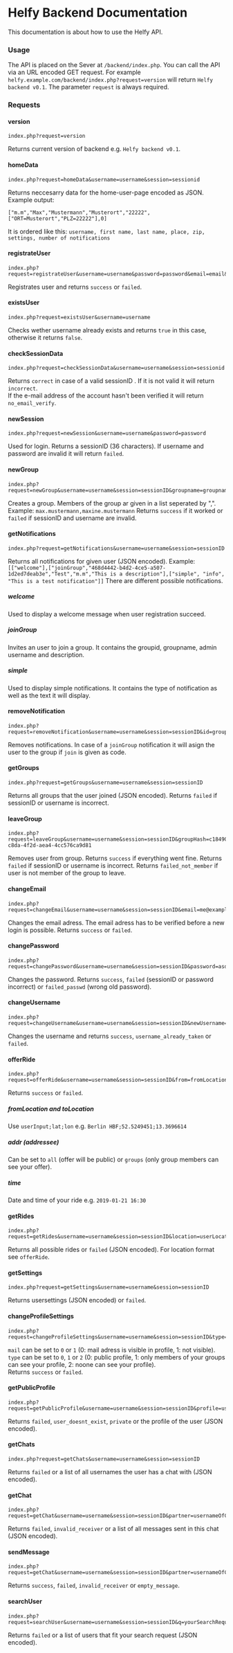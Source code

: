# Helfy Backend Documentation
This documentation is about how to use the Helfy API.
  
### Usage
The API is placed on the Sever at `/backend/index.php`.
You can call the API via an URL encoded GET request.
For example `helfy.example.com/backend/index.php?request=version` will return `Helfy backend v0.1`.
The parameter `request` is always required.
  
### Requests
#### version
    index.php?request=version
Returns current version of backend e.g. `Helfy backend v0.1`.
  
#### homeData
    index.php?request=homeData&username=username&session=sessionid
Returns neccesarry data for the home-user-page encoded as JSON. Example output:

    ["m.m","Max","Mustermann","Musterort","22222",["ORT=Musterort","PLZ=22222"],0]

It is ordered like this: `username, first name, last name, place, zip, settings, number of notifications`

#### registrateUser
    index.php?request=registrateUser&username=username&password=password&email=email&vname=firstName&nname=lastName&ort=place&plz=zip
Registrates user and returns `success` or `failed`.

#### existsUser
    index.php?request=existsUser&username=username
Checks wether username already exists and returns `true` in this case, otherwise it returns `false`.

#### checkSessionData
    index.php?request=checkSessionData&username=username&session=sessionid
Returns `correct` in case of a valid sessionID . If it is not valid it will return `incorrect`.  
If the e-mail address of the account hasn't been verified it will return `no_email_verify`.

#### newSession
    index.php?request=newSession&username=username&password=password
Used for login. Returns a sessionID (36 characters). If username and password are invalid it will return `failed`.

#### newGroup
    index.php?request=newGroup&username=username&session=sessionID&groupname=groupname&description=description&users=members
Creates a group. Members of the group ar given in a list seperated by ",".
Example: `max.mustermann,maxine.mustermann`
Returns `success` if it worked or `failed` if sessionID and username are invalid.

#### getNotifications
    index.php?request=getNotifications&username=username&session=sessionID
Returns all notifications for given user (JSON encoded).
Example: `[["welcome"],["joinGroup","468d4442-b4d2-4ce5-a507-1d2ed7deab3e","Test","m.m","This is a description"],["simple", "info", "This is a test notification"]]`
There are different possible notifications.
##### welcome
Used to display a welcome message when user registration succeed.
##### joinGroup
Invites an user to join a group. It contains the groupid, groupname, admin username and description.
##### simple
Used to display simple notifications. It contains the type of notification as well as the text it will display.

#### removeNotification
    index.php?request=removeNotification&username=username&session=sessionID&id=groupID&code=actionCode
Removes notifications. In case of a `joinGroup` notification it will asign the user to the group if `join` is given as code.

#### getGroups
    index.php?request=getGroups&username=username&session=sessionID
Returns all groups that the user joined (JSON encoded). Returns `failed` if sessionID or username is incorrect.

#### leaveGroup
    index.php?request=leaveGroup&username=username&session=sessionID&groupHash=c1849032-c8da-4f2d-aea4-4cc576ca9d81
Removes user from group. Returns `success` if everything went fine. Returns `failed` if sessionID or username is incorrect. Returns `failed_not_member` if user is not member of the group to leave.

#### changeEmail
    index.php?request=changeEmail&username=username&session=sessionID&email=me@example.com
Changes the email adress. The email adress has to be verified before a new login is possible. Returns `success` or `failed`.

#### changePassword
    index.php?request=changePassword&username=username&session=sessionID&password=asdf&passwordNew=ghjk
Changes the password. Returns `success`, `failed` (sessionID or password incorrect) or `failed_passwd` (wrong old password).

#### changeUsername
    index.php?request=changeUsername&username=username&session=sessionID&newUsername=nameuser
Changes the username and returns `success`, `username_already_taken` or `failed`.

#### offerRide
    index.php?request=offerRide&username=username&session=sessionID&from=fromLocation&to=toLocation&addr=addressee&time=timeOfRide
Returns `success` or `failed`.
##### fromLocation and toLocation
Use `userInput;lat;lon` e.g. `Berlin HBF;52.5249451;13.3696614`
##### addr (addressee)
Can be set to `all` (offer will be public) or `groups` (only group members can see your offer).
##### time
Date and time of your ride e.g. `2019-01-21 16:30`

#### getRides
    index.php?request=getRides&username=username&session=sessionID&location=userLocation&distance=searchRadius&time=timeToSearchFor
Returns all possible rides or `failed` (JSON encoded). For location format see `offerRide`.

#### getSettings
    index.php?request=getSettings&username=username&session=sessionID
Returns usersettings (JSON encoded) or `failed`.

#### changeProfileSettings
    index.php?request=changeProfileSettings&username=username&session=sessionID&type=publicProfileType&mail=mailVisible
`mail` can be set to `0` or `1` (0: mail adress is visible in profile, 1: not visible).  
`type` can be set to `0`, `1` or `2` (0: public profile, 1: only members of your groups can see your profile, 2: noone can see your profile).  
Returns `success` or `failed`.

#### getPublicProfile
    index.php?request=getPublicProfile&username=username&session=sessionID&profile=usernameOfProfile
Returns `failed`, `user_doesnt_exist`, `private` or the profile of the user (JSON encoded).

#### getChats
    index.php?request=getChats&username=username&session=sessionID
Returns `failed` or a list of all usernames the user has a chat with (JSON encoded).

#### getChat
    index.php?request=getChat&username=username&session=sessionID&partner=usernameOfChatPartner
Returns `failed`, `invalid_receiver` or a list of all messages sent in this chat (JSON encoded).

#### sendMessage
    index.php?request=getChat&username=username&session=sessionID&partner=usernameOfChatPartner&message=this+is+a+message
Returns `success`, `failed`, `invalid_receiver` or `empty_message`.

#### searchUser
    index.php?request=searchUser&username=username&session=sessionID&q=yourSearchRequest
Returns `failed` or a list of users that fit your search request (JSON encoded).